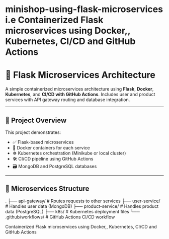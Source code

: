 # minishop-using-flask-microservices i.e Containerized Flask microservices using Docker,, Kubernetes,  CI/CD and GitHub Actions

# 🧱 Flask Microservices Architecture

A simple containerized microservices architecture using **Flask**, **Docker**, **Kubernetes**, and **CI/CD with GitHub Actions**. Includes user and product services with API gateway routing and database integration.

---

## 🚀 Project Overview

This project demonstrates:
- ✅ Flask-based microservices
- 🐳 Docker containers for each service
- ☸️ Kubernetes orchestration (Minikube or local cluster)
- 🛠️ CI/CD pipeline using GitHub Actions
- 🗃️ MongoDB and PostgreSQL databases

---

## 🧩 Microservices Structure

.
├── api-gateway/         # Routes requests to other services
├── user-service/        # Handles user data (MongoDB)
├── product-service/     # Handles product data (PostgreSQL)
├── k8s/                 # Kubernetes deployment files
└── .github/workflows/   # GitHub Actions CI/CD workflow

Containerized Flask microservices using Docker,, Kubernetes,  CI/CD and GitHub Actions
